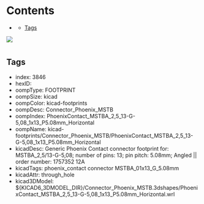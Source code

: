 



Contents
========

* [](#)
	* [Tags](#tags)
  
![][im]
# 

## Tags

- index: 3846
- hexID: 
- oompType: FOOTPRINT
- oompSize: kicad
- oompColor: kicad-footprints
- oompDesc: Connector_Phoenix_MSTB
- oompIndex: PhoenixContact_MSTBA_2,5_13-G-5,08_1x13_P5.08mm_Horizontal
- oompName: kicad-footprints/Connector_Phoenix_MSTB/PhoenixContact_MSTBA_2,5_13-G-5,08_1x13_P5.08mm_Horizontal
- kicadDesc: Generic Phoenix Contact connector footprint for: MSTBA_2,5/13-G-5,08; number of pins: 13; pin pitch: 5.08mm; Angled || order number: 1757352 12A
- kicadTags: phoenix_contact connector MSTBA_01x13_G_5.08mm
- kicadAttr: through_hole
- kicad3DModel: ${KICAD6_3DMODEL_DIR}/Connector_Phoenix_MSTB.3dshapes/PhoenixContact_MSTBA_2,5_13-G-5,08_1x13_P5.08mm_Horizontal.wrl



[im]: image.png
